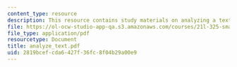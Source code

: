 ```yaml
---
content_type: resource
description: This resource contains study materials on analyzing a text.
file: https://ol-ocw-studio-app-qa.s3.amazonaws.com/courses/21l-325-small-wonders-staying-alive-spring-2007/2819bcefcda6427f36fc8f04b29a00e9_analyze_text.pdf
file_type: application/pdf
resourcetype: Document
title: analyze_text.pdf
uid: 2819bcef-cda6-427f-36fc-8f04b29a00e9
---
```

